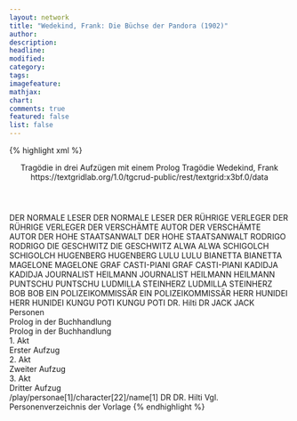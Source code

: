 ```yaml
---
layout: network
title: "Wedekind, Frank: Die Büchse der Pandora (1902)"
author:
description:
headline:
modified:
category:
tags:
imagefeature: 
mathjax: 
chart: 
comments: true
featured: false
list: false
---
```

{% highlight xml %}
<?xml-model href="https://raw.githubusercontent.com/DLiNa/project/master/rules/lina.rnc"?><?xml-model href="https://raw.githubusercontent.com/DLiNa/project/master/rules/lina.sch"?>
<play xmlns="http://lina.digital">
  <header>
    <title>Die Büchse der Pandora</title>
  	<subtitle>Tragödie in drei Aufzügen mit einem Prolog</subtitle>
  	<genretitle>Tragödie</genretitle>
    <author>Wedekind, Frank</author>
    <date when="1894" type="written"/>
  	<date when="1902" type="print"/>
  	<date when="1904" type="premiere"/>
  	<source>https://textgridlab.org/1.0/tgcrud-public/rest/textgrid:x3bf.0/data</source>
  </header>
  <personae>
    <character>
      <name>DER NORMALE LESER</name>
      <alias xml:id="der_normale_leser">
        <name>DER NORMALE LESER</name>
      </alias>
    </character>
    <character>
      <name>DER RÜHRIGE VERLEGER</name>
      <alias xml:id="der_rührige_verleger">
        <name>DER RÜHRIGE VERLEGER</name>
      </alias>
    </character>
    <character>
      <name>DER VERSCHÄMTE AUTOR</name>
      <alias xml:id="der_verschämte_autor">
        <name>DER VERSCHÄMTE AUTOR</name>
      </alias>
    </character>
    <character>
      <name>DER HOHE STAATSANWALT</name>
      <alias xml:id="der_hohe_staatsanwalt">
        <name>DER HOHE STAATSANWALT</name>
      </alias>
    </character>
    <character>
      <name>RODRIGO</name>
      <alias xml:id="rodrigo">
        <name>RODRIGO</name>
      </alias>
    </character>
    <character>
      <name>DIE GESCHWITZ</name>
      <alias xml:id="die_geschwitz">
        <name>DIE GESCHWITZ</name>
      </alias>
    </character>
    <character>
      <name>ALWA</name>
      <alias xml:id="alwa">
        <name>ALWA</name>
      </alias>
    </character>
    <character>
      <name>SCHIGOLCH</name>
      <alias xml:id="schigolch">
        <name>SCHIGOLCH</name>
      </alias>
    </character>
    <character>
      <name>HUGENBERG</name>
      <alias xml:id="hugenberg">
        <name>HUGENBERG</name>
      </alias>
    </character>
    <character>
      <name>LULU</name>
      <alias xml:id="lulu">
        <name>LULU</name>
      </alias>
    </character>
    <character>
      <name>BIANETTA</name>
      <alias xml:id="bianetta">
        <name>BIANETTA</name>
      </alias>
    </character>
    <character>
      <name>MAGELONE</name>
      <alias xml:id="magelone">
        <name>MAGELONE</name>
      </alias>
    </character>
    <character>
      <name>GRAF CASTI-PIANI</name>
      <alias xml:id="graf_casti-piani">
        <name>GRAF CASTI-PIANI</name>
      </alias>
    </character>
    <character>
      <name>KADIDJA</name>
      <alias xml:id="kadidja">
        <name>KADIDJA</name>
      </alias>
    </character>
    <character>
      <name>JOURNALIST HEILMANN</name>
      <alias xml:id="journalist_heilmann">
        <name>JOURNALIST HEILMANN</name>
      </alias>
    	<alias xml:id="heilmann">
    		<name>HEILMANN</name>
    	</alias>
    </character>
    <character>
      <name>PUNTSCHU</name>
      <alias xml:id="puntschu">
        <name>PUNTSCHU</name>
      </alias>
    </character>
    <character>
      <name>LUDMILLA STEINHERZ</name>
      <alias xml:id="ludmilla_steinherz">
        <name>LUDMILLA STEINHERZ</name>
      </alias>
    </character>
    <character>
      <name>BOB</name>
      <alias xml:id="bob">
        <name>BOB</name>
      </alias>
    </character>
    <character>
      <name>EIN POLIZEIKOMMISSÄR</name>
      <alias xml:id="ein_polizeikommissär">
        <name>EIN POLIZEIKOMMISSÄR</name>
      </alias>
    </character>
    <character>
      <name>HERR HUNIDEI</name>
      <alias xml:id="herr_hunidei">
        <name>HERR HUNIDEI</name>
      </alias>
    </character>
    <character>
      <name>KUNGU POTI</name>
      <alias xml:id="kungu_poti">
        <name>KUNGU POTI</name>
      </alias>
    </character>
    <character>
      <name>DR. Hilti</name>
      <alias xml:id="dr">
        <name>DR</name>
      </alias>
    </character>
    <character>
      <name>JACK</name>
      <alias xml:id="jack">
        <name>JACK</name>
      </alias>
    </character>
  </personae>
  <text>
    <div>
      <head>Personen</head>
    </div>
    <div>
      <head>Prolog in der Buchhandlung</head>
      <div>
        <head>Prolog in der Buchhandlung</head>
        <sp who="#der_normale_leser">
          <amount n="4" unit="speech_acts"/>
          <amount n="153" unit="words"/>
          <amount n="20" unit="lines"/>
          <amount n="872" unit="chars"/>
        </sp>
        <sp who="#der_rührige_verleger">
          <amount n="3" unit="speech_acts"/>
          <amount n="121" unit="words"/>
          <amount n="17" unit="lines"/>
          <amount n="677" unit="chars"/>
        </sp>
        <sp who="#der_verschämte_autor">
          <amount n="5" unit="speech_acts"/>
          <amount n="225" unit="words"/>
          <amount n="30" unit="lines"/>
          <amount n="1298" unit="chars"/>
        </sp>
        <sp who="#der_hohe_staatsanwalt">
          <amount n="6" unit="speech_acts"/>
          <amount n="247" unit="words"/>
          <amount n="32" unit="lines"/>
          <amount n="1338" unit="chars"/>
        </sp>
      </div>
    </div>
    <div>
      <head>1. Akt</head>
      <div>
        <head>Erster Aufzug</head>
        <sp who="#rodrigo">
          <amount n="45" unit="speech_acts"/>
          <amount n="2051" unit="words"/>
          <amount n="15" unit="lines"/>
          <amount n="12213" unit="chars"/>
        </sp>
        <sp who="#die_geschwitz">
          <amount n="13" unit="speech_acts"/>
          <amount n="396" unit="words"/>
          <amount n="11" unit="lines"/>
          <amount n="2141" unit="chars"/>
        </sp>
        <sp who="#alwa">
          <amount n="71" unit="speech_acts"/>
          <amount n="1512" unit="words"/>
          <amount n="55" unit="lines"/>
          <amount n="8986" unit="chars"/>
        </sp>
        <sp who="#schigolch">
          <amount n="14" unit="speech_acts"/>
          <amount n="216" unit="words"/>
          <amount n="10" unit="lines"/>
          <amount n="1206" unit="chars"/>
        </sp>
        <sp who="#hugenberg">
          <amount n="23" unit="speech_acts"/>
          <amount n="524" unit="words"/>
          <amount n="15" unit="lines"/>
          <amount n="2932" unit="chars"/>
        </sp>
        <sp who="#lulu">
          <amount n="31" unit="speech_acts"/>
          <amount n="736" unit="words"/>
          <amount n="19" unit="lines"/>
          <amount n="4106" unit="chars"/>
        </sp>
      </div>
    </div>
    <div>
      <head>2. Akt</head>
      <div>
        <head>Zweiter Aufzug</head>
        <sp who="#rodrigo">
          <amount n="35" unit="speech_acts"/>
          <amount n="1087" unit="words"/>
          <amount n="16" unit="lines"/>
          <amount n="6150" unit="chars"/>
        </sp>
        <sp who="#alwa">
          <amount n="13" unit="speech_acts"/>
          <amount n="208" unit="words"/>
          <amount n="10" unit="lines"/>
          <amount n="1193" unit="chars"/>
        </sp>
        <sp who="#bianetta">
          <amount n="4" unit="speech_acts"/>
          <amount n="59" unit="words"/>
          <amount n="3" unit="lines"/>
          <amount n="323" unit="chars"/>
        </sp>
        <sp who="#magelone">
          <amount n="22" unit="speech_acts"/>
          <amount n="440" unit="words"/>
          <amount n="12" unit="lines"/>
          <amount n="2433" unit="chars"/>
        </sp>
        <sp who="#graf_casti-piani">
          <amount n="1" unit="speech_acts"/>
          <amount n="21" unit="words"/>
          <amount n="139" unit="chars"/>
        </sp>
        <sp who="#kadidja">
          <amount n="15" unit="speech_acts"/>
          <amount n="131" unit="words"/>
          <amount n="14" unit="lines"/>
          <amount n="692" unit="chars"/>
        </sp>
        <sp who="#journalist_heilmann">
          <amount n="1" unit="speech_acts"/>
          <amount n="22" unit="words"/>
          <amount n="2" unit="lines"/>
          <amount n="97" unit="chars"/>
        </sp>
        <sp who="#puntschu">
          <amount n="20" unit="speech_acts"/>
          <amount n="496" unit="words"/>
          <amount n="9" unit="lines"/>
          <amount n="2820" unit="chars"/>
        </sp>
        <sp who="#die_geschwitz">
          <amount n="23" unit="speech_acts"/>
          <amount n="482" unit="words"/>
          <amount n="14" unit="lines"/>
          <amount n="2738" unit="chars"/>
        </sp>
        <sp who="#ludmilla_steinherz">
          <amount n="9" unit="speech_acts"/>
          <amount n="159" unit="words"/>
          <amount n="5" unit="lines"/>
          <amount n="887" unit="chars"/>
        </sp>
        <sp who="#heilmann">
          <amount n="13" unit="speech_acts"/>
          <amount n="119" unit="words"/>
          <amount n="13" unit="lines"/>
          <amount n="690" unit="chars"/>
        </sp>
        <sp who="#lulu">
          <amount n="100" unit="speech_acts"/>
          <amount n="2992" unit="words"/>
          <amount n="76" unit="lines"/>
          <amount n="17206" unit="chars"/>
        </sp>
        <sp who="#bob">
          <amount n="7" unit="speech_acts"/>
          <amount n="51" unit="words"/>
          <amount n="7" unit="lines"/>
          <amount n="280" unit="chars"/>
        </sp>
        <sp who="#schigolch">
          <amount n="28" unit="speech_acts"/>
          <amount n="327" unit="words"/>
          <amount n="25" unit="lines"/>
          <amount n="1698" unit="chars"/>
        </sp>
        <sp who="#ein_polizeikommissär">
          <amount n="1" unit="speech_acts"/>
          <amount n="29" unit="words"/>
          <amount n="145" unit="chars"/>
        </sp>
      </div>
    </div>
    <div>
      <head>3. Akt</head>
      <div>
        <head>Dritter Aufzug</head>
        <sp who="#schigolch">
          <amount n="62" unit="speech_acts"/>
          <amount n="1141" unit="words"/>
          <amount n="41" unit="lines"/>
          <amount n="6347" unit="chars"/>
        </sp>
        <sp who="#alwa">
          <amount n="62" unit="speech_acts"/>
          <amount n="1395" unit="words"/>
          <amount n="41" unit="lines"/>
          <amount n="8021" unit="chars"/>
        </sp>
        <sp who="#lulu">
          <amount n="79" unit="speech_acts"/>
          <amount n="855" unit="words"/>
          <amount n="64" unit="lines"/>
          <amount n="4371" unit="chars"/>
        </sp>
        <sp who="#herr_hunidei">
          <amount n="12" unit="speech_acts"/>
          <amount n="60" unit="words"/>
          <amount n="1" unit="lines"/>
          <amount n="309" unit="chars"/>
        </sp>
        <sp who="#die_geschwitz">
          <amount n="18" unit="speech_acts"/>
          <amount n="817" unit="words"/>
          <amount n="11" unit="lines"/>
          <amount n="4391" unit="chars"/>
        </sp>
        <sp who="#kungu_poti">
          <amount n="9" unit="speech_acts"/>
          <amount n="183" unit="words"/>
          <amount n="7" unit="lines"/>
          <amount n="999" unit="chars"/>
        </sp>
        <sp who="#dr">
          <amount n="11" unit="speech_acts"/>
          <amount n="272" unit="words"/>
          <amount n="7" unit="lines"/>
          <amount n="1221" unit="chars"/>
        </sp>
        <sp who="#jack">
          <amount n="21" unit="speech_acts"/>
          <amount n="322" unit="words"/>
          <amount n="16" unit="lines"/>
          <amount n="1680" unit="chars"/>
        </sp>
      </div>
    </div>
  </text>
	<documentation>
		<change n="1" who="dariokampkaspar">
			<path>/play/personae[1]/character[22]/name[1]</path>
			<orig>DR</orig>
			<corr>DR. Hilti</corr>
			<comment>Vgl. Personenverzeichnis der Vorlage</comment>
		</change>
	</documentation>
</play>
{% endhighlight %}